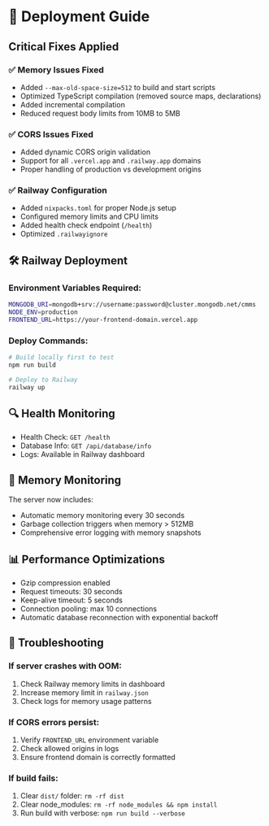 # 🚀 Deployment Guide

## Critical Fixes Applied

### ✅ Memory Issues Fixed
- Added `--max-old-space-size=512` to build and start scripts
- Optimized TypeScript compilation (removed source maps, declarations)
- Added incremental compilation
- Reduced request body limits from 10MB to 5MB

### ✅ CORS Issues Fixed
- Added dynamic CORS origin validation
- Support for all `.vercel.app` and `.railway.app` domains
- Proper handling of production vs development origins

### ✅ Railway Configuration
- Added `nixpacks.toml` for proper Node.js setup
- Configured memory limits and CPU limits
- Added health check endpoint (`/health`)
- Optimized `.railwayignore`

## 🛠️ Railway Deployment

### Environment Variables Required:
```bash
MONGODB_URI=mongodb+srv://username:password@cluster.mongodb.net/cmms
NODE_ENV=production
FRONTEND_URL=https://your-frontend-domain.vercel.app
```

### Deploy Commands:
```bash
# Build locally first to test
npm run build

# Deploy to Railway
railway up
```

## 🔍 Health Monitoring

- Health Check: `GET /health`
- Database Info: `GET /api/database/info`
- Logs: Available in Railway dashboard

## 🚨 Memory Monitoring

The server now includes:
- Automatic memory monitoring every 30 seconds
- Garbage collection triggers when memory > 512MB
- Comprehensive error logging with memory snapshots

## 📊 Performance Optimizations

- Gzip compression enabled
- Request timeouts: 30 seconds
- Keep-alive timeout: 5 seconds
- Connection pooling: max 10 connections
- Automatic database reconnection with exponential backoff

## 🔧 Troubleshooting

### If server crashes with OOM:
1. Check Railway memory limits in dashboard
2. Increase memory limit in `railway.json`
3. Check logs for memory usage patterns

### If CORS errors persist:
1. Verify `FRONTEND_URL` environment variable
2. Check allowed origins in logs
3. Ensure frontend domain is correctly formatted

### If build fails:
1. Clear `dist/` folder: `rm -rf dist`
2. Clear node_modules: `rm -rf node_modules && npm install`
3. Run build with verbose: `npm run build --verbose`